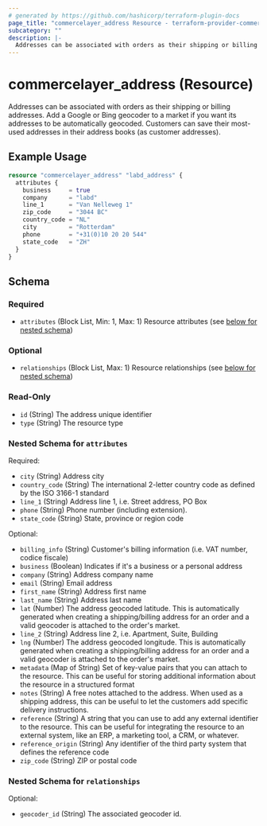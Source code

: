 ```yaml
---
# generated by https://github.com/hashicorp/terraform-plugin-docs
page_title: "commercelayer_address Resource - terraform-provider-commercelayer"
subcategory: ""
description: |-
  Addresses can be associated with orders as their shipping or billing addresses. Add a Google or Bing geocoder to a market if you want its addresses to be automatically geocoded. Customers can save their most-used addresses in their address books (as customer addresses).
---
```


# commercelayer_address (Resource)

Addresses can be associated with orders as their shipping or billing addresses. Add a Google or Bing geocoder to a market if you want its addresses to be automatically geocoded. Customers can save their most-used addresses in their address books (as customer addresses).

## Example Usage

```terraform
resource "commercelayer_address" "labd_address" {
  attributes {
    business     = true
    company      = "labd"
    line_1       = "Van Nelleweg 1"
    zip_code     = "3044 BC"
    country_code = "NL"
    city         = "Rotterdam"
    phone        = "+31(0)10 20 20 544"
    state_code   = "ZH"
  }
}
```

<!-- schema generated by tfplugindocs -->
## Schema

### Required

- `attributes` (Block List, Min: 1, Max: 1) Resource attributes (see [below for nested schema](#nestedblock--attributes))

### Optional

- `relationships` (Block List, Max: 1) Resource relationships (see [below for nested schema](#nestedblock--relationships))

### Read-Only

- `id` (String) The address unique identifier
- `type` (String) The resource type

<a id="nestedblock--attributes"></a>
### Nested Schema for `attributes`

Required:

- `city` (String) Address city
- `country_code` (String) The international 2-letter country code as defined by the ISO 3166-1 standard
- `line_1` (String) Address line 1, i.e. Street address, PO Box
- `phone` (String) Phone number (including extension).
- `state_code` (String) State, province or region code

Optional:

- `billing_info` (String) Customer's billing information (i.e. VAT number, codice fiscale)
- `business` (Boolean) Indicates if it's a business or a personal address
- `company` (String) Address company name
- `email` (String) Email address
- `first_name` (String) Address first name
- `last_name` (String) Address last name
- `lat` (Number) The address geocoded latitude. This is automatically generated when creating a shipping/billing address for an order and a valid geocoder is attached to the order's market.
- `line_2` (String) Address line 2, i.e. Apartment, Suite, Building
- `lng` (Number) The address geocoded longitude. This is automatically generated when creating a shipping/billing address for an order and a valid geocoder is attached to the order's market.
- `metadata` (Map of String) Set of key-value pairs that you can attach to the resource. This can be useful for storing additional information about the resource in a structured format
- `notes` (String) A free notes attached to the address. When used as a shipping address, this can be useful to let the customers add specific delivery instructions.
- `reference` (String) A string that you can use to add any external identifier to the resource. This can be useful for integrating the resource to an external system, like an ERP, a marketing tool, a CRM, or whatever.
- `reference_origin` (String) Any identifier of the third party system that defines the reference code
- `zip_code` (String) ZIP or postal code


<a id="nestedblock--relationships"></a>
### Nested Schema for `relationships`

Optional:

- `geocoder_id` (String) The associated geocoder id.
